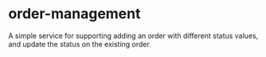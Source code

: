 # order-management

A simple service for supporting adding an order with different status values, and update the
status on the existing order.
